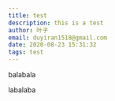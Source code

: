 ```yaml
---
title: test
description: this is a test
author: 叶子
email: duyiran1518@gmail.com
date: 2020-08-23 15:31:32
tags: test
---
```


balabala

<!-- more -->

labalaba


